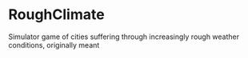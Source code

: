 # RoughClimate
Simulator game of cities suffering through increasingly rough weather conditions, originally meant
